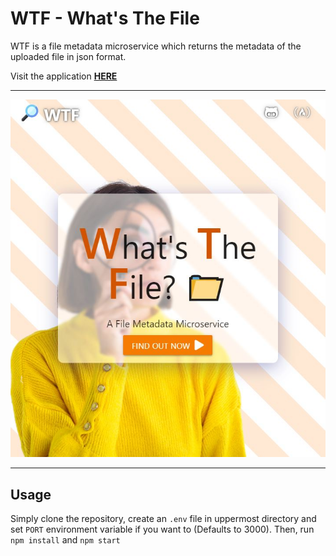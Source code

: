 # WTF - What's The File

WTF is a file metadata microservice which returns the metadata of the uploaded file in json format.

Visit the application [__HERE__](https://wtfile.herokuapp.com/)

---

![Screenshot of the application](/public/img/Capture.JPG)

---

## Usage

Simply clone the repository, create an `.env` file in uppermost directory and set `PORT` environment variable if you want to (Defaults to 3000). Then, run `npm install` and `npm start`